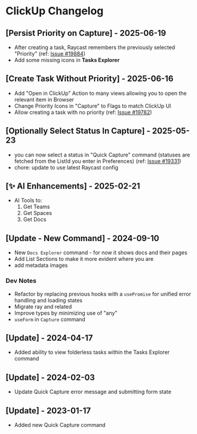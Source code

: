 # ClickUp Changelog

## [Persist Priority on Capture] - 2025-06-19

- After creating a task, Raycast remembers the previously selected "Priority" (ref: [Issue #19884](https://github.com/raycast/extensions/issues/19884))
- Add some missing icons in **Tasks Explorer**

## [Create Task Without Priority] - 2025-06-16

- Add "Open in ClickUp" Action to many views allowing you to open the relevant item in Browser
- Change Priority Icons in "Capture" to Flags to match ClickUp UI
- Allow creating a task with no priority (ref: [Issue #19782](https://github.com/raycast/extensions/issues/19782))

## [Optionally Select Status In Capture] - 2025-05-23

- you can now select a status in "Quick Capture" command (statuses are fetched from the ListId you enter in Preferences) (ref: [Issue #19331](https://github.com/raycast/extensions/issues/19331))
- chore: update to use latest Raycast config

## [✨ AI Enhancements] - 2025-02-21

- AI Tools to:
    1. Get Teams
    2. Get Spaces
    3. Get Docs

## [Update - New Command] - 2024-09-10

- New `Docs Explorer` command - for now it shows docs and their pages
- Add List Sections to make it more evident where you are
- add metadata images

### Dev Notes
- Refactor by replacing previous hooks with a `usePromise` for unified error handling and loading states
- Migrate ray and related
- Improve types by minimizing use of "any"
- `useForm` in `Capture` command

## [Update] - 2024-04-17

- Added ability to view folderless tasks within the Tasks Explorer command

## [Update] - 2024-02-03

- Update Quick Capture error message and submitting form state

## [Update] - 2023-01-17

- Added new Quick Capture command
